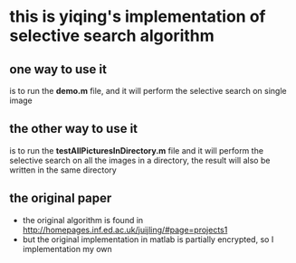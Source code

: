 this is yiqing's implementation of selective search algorithm
==============

one way to use it
--------------
is to run the **demo.m** file, and it will perform the selective search on single image

the other way to use it
---------------------
is to run the **testAllPicturesInDirectory.m** file and it will perform the selective search on
all the images in a directory, the result will also be written in the same directory


the original paper
----------------
- the original algorithm is found in http://homepages.inf.ed.ac.uk/juijling/#page=projects1
- but the original implementation in matlab is partially encrypted, so I implementation my own 
